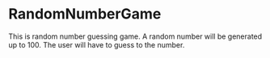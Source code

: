 # RandomNumberGame
This is random number guessing game. A random number will be generated up to 100. The user will have to guess to the number. 
